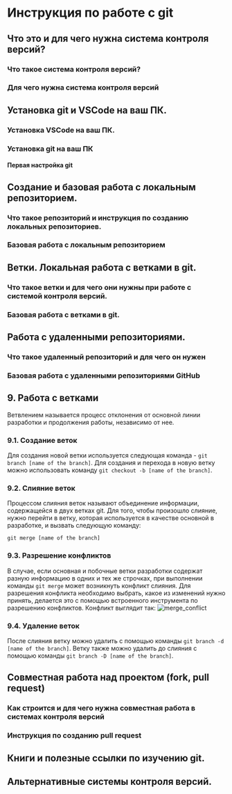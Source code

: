 # Инструкция по работе с git

## Что это и для чего нужна система контроля версий?

### Что такое система контроля версий?

### Для чего нужна система контроля версий

## Установка git и VSCode на ваш ПК.

### Установка VSCode на ваш ПК.

### Установка git на ваш ПК

#### Первая настройка git

## Создание и базовая работа с локальным репозиторием.

### Что такое репозиторий и инструкция по созданию локальных репозиториев.

### Базовая работа с локальным репозиторием

## Ветки. Локальная работа с ветками в git.

### Что такое ветки и для чего они нужны при работе с системой контроля версий.

### Базовая работа с ветками в git.

## Работа с удаленными репозиториями.

### Что такое удаленный репозиторий и для чего он нужен

### Базовая работа с удаленными репозиториями GitHub
## 9. Работа с ветками
Ветвлением называется процесс отклонения от основной линии разработки и продолжения работы, независимо от нее.

### 9.1. Создание веток
Для создания новой ветки используется следующая команда - `git branch [name of the branch]`. Для создания и перехода в новую ветку можно использовать команду `git checkout -b [name of the branch]`. 

### 9.2. Слияние веток
Процессом слияния веток называют объединение информации, содержащейся в двух ветках git. Для того, чтобы произошло слияние, нужно перейти в ветку, которая используется в качестве основной в разработке, и вызвать следующую команду:
```
git merge [name of the branch]
```

### 9.3. Разрешение конфликтов
В случае, если основная и побочные ветки разработки содержат разную информацию в одних и тех же строчках, при выполнении команды `git merge` может возникнуть конфликт слияния. Для разрешения конфликта необходимо выбрать, какое из изменений нужно принять, делается это с помощью встроенного инструмента по разрешению конфликтов. Конфликт выглядит так:
![merge_conflict](git_conflict.png)

### 9.4. Удаление веток
После слияния ветку можно удалить с помощью команды `git branch -d [name of the branch]`. Ветку также можно удалить до слияния с помощью команды `git branch -D [name of the branch]`.
## Совместная работа над проектом (fork, pull request)

### Как строится и для чего нужна совместная работа в системах контроля версий

### Инструкция по созданию pull request

## Книги и полезные ссылки по изучению git.

## Альтернативные системы контроля версий.
